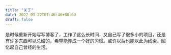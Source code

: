 ```yaml
---
title: "关于"
date: 2022-03-22T01:46:46+08:00
draft: false
---
```


是时候重新开始写写博客了，工作了这么长时间，又自己写了很多小的项目，还是有许多东西可以总结的，希望能养成一个好的习惯。或许以后也能以此为线索，回忆起自己曾经的生活。

